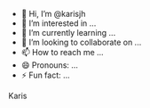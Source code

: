 - 👋 Hi, I’m @karisjh
- 👀 I’m interested in ...
- 🌱 I’m currently learning ...
- 💞️ I’m looking to collaborate on ...
- 📫 How to reach me ...
- 😄 Pronouns: ...
- ⚡ Fun fact: ...

<!---
karisjh/karisjh is a ✨ special ✨ repository because its `README.md` (this file) appears on your GitHub profile.
You can click the Preview link to take a look at your changes.
--->
Karis
